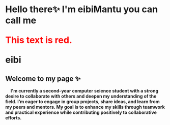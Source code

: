 <h1> Hello there✨ I'm eibiMantu you can call me 
  <p style="color: red;">This text is red.</p>
eibi</h1>
<h2>Welcome to my page ✨ </h2>
<b>
<p> &nbsp;&nbsp; &nbsp;  I'm currently a second-year computer science student with a strong desire to collaborate with others and deepen my understanding of the field. I&rsquo;m eager to engage in group projects, share ideas, and learn from my peers and mentors. My goal is to enhance my skills through teamwork and practical experience while contributing positively to collaborative efforts.</p>
